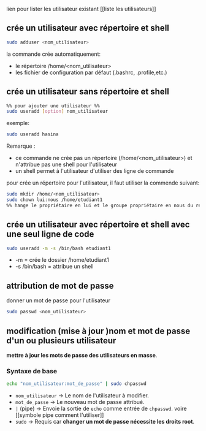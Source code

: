 lien pour lister les utilisateur existant [[liste les utilisateurs]]
## crée un utilisateur avec répertoire et shell 
```Bash
sudo adduser <nom_utilisateur>
```
la commande crée automatiquement:
- le répertoire /home/<nom_utilisateur>
- les fichier de configuration par défaut (.bashrc, .profile,etc.)

## crée un utilisateur sans répertoire et shell
```Bash
%% pour ajouter une utilisateur %%
sudo useradd [option] nom_utilisateur
```

exemple:
```Bash
sudo useradd hasina
```

Remarque : 
- ce commande ne crée pas un répertoire (/home/<nom_utilisateur>) et n'attribue pas une shell pour l'utilisateur
- un shell permet à l'utilisateur d'utiliser des ligne de commande

pour crée un répertoire pour l'utilisateur, il faut utiliser la commende suivant:
```Bash
sudo mkdir /home/<nom_utilisateur>
sudo chown lui:nous /home/etudiant1 
%% hange le propriétaire en lui et le groupe propriétaire en nous du répertoire /home/etudiant1%%
```

## crée un utilisateur avec répertoire et shell avec une seul ligne de code

```Bash
sudo useradd -m -s /bin/bash etudiant1
```

- -m = crée le dossier /home/etudiant1
- -s /bin/bash = attribue un shell

## attribution de mot de passe
donner un mot de passe pour l\'utilisateur
```Bash
sudo passwd <nom_utilisateur>
```

## modification (mise à jour )nom et mot de passe d'un ou plusieurs utilisateur

**mettre à jour les mots de passe des utilisateurs en masse**.
### **Syntaxe de base**
```Bash
echo "nom_utilisateur:mot_de_passe" | sudo chpasswd
```
- `nom_utilisateur` → Le nom de l'utilisateur à modifier.
- `mot_de_passe` → Le nouveau mot de passe attribué.
- `|` (pipe) → Envoie la sortie de `echo` comme entrée de `chpasswd`. voire  [[symbole pipe comment l'utiliser]]
- `sudo` → Requis car **changer un mot de passe nécessite les droits root**.